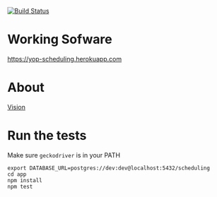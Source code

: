 [![Build Status](https://github.com/ericminio/yop-scheduling/actions/workflows/ci.yml/badge.svg)](https://github.com/ericminio/yop-scheduling/actions/workflows/ci.yml)


# Working Sofware

https://yop-scheduling.herokuapp.com

# About

[Vision](about/1.vision.feature)

# Run the tests

Make sure `geckodriver` is in your PATH

```
export DATABASE_URL=postgres://dev:dev@localhost:5432/scheduling
cd app
npm install
npm test
```
